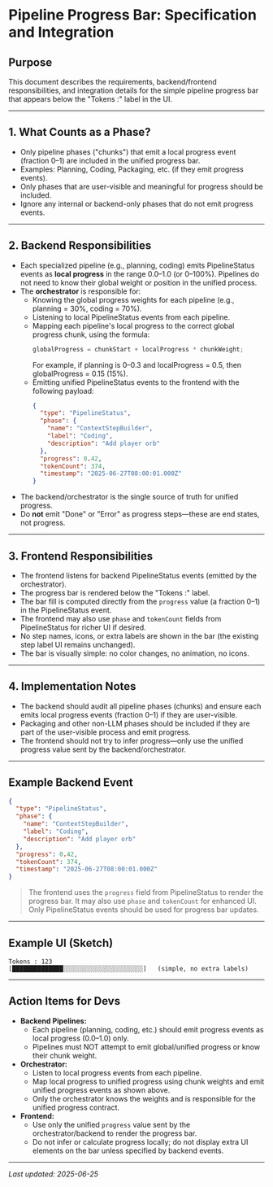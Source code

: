 # Pipeline Progress Bar: Specification and Integration

## Purpose
This document describes the requirements, backend/frontend responsibilities, and integration details for the simple pipeline progress bar that appears below the "Tokens :" label in the UI.

---

## 1. What Counts as a Phase?
- Only pipeline phases ("chunks") that emit a local progress event (fraction 0–1) are included in the unified progress bar.
- Examples: Planning, Coding, Packaging, etc. (if they emit progress events).
- Only phases that are user-visible and meaningful for progress should be included.
- Ignore any internal or backend-only phases that do not emit progress events.

---

## 2. Backend Responsibilities
- Each specialized pipeline (e.g., planning, coding) emits PipelineStatus events as **local progress** in the range 0.0–1.0 (or 0–100%). Pipelines do not need to know their global weight or position in the unified process.
- The **orchestrator** is responsible for:
  - Knowing the global progress weights for each pipeline (e.g., planning = 30%, coding = 70%).
  - Listening to local PipelineStatus events from each pipeline.
  - Mapping each pipeline's local progress to the correct global progress chunk, using the formula:
    ```js
    globalProgress = chunkStart + localProgress * chunkWeight;
    ```
    For example, if planning is 0–0.3 and localProgress = 0.5, then globalProgress = 0.15 (15%).
  - Emitting unified PipelineStatus events to the frontend with the following payload:
    ```json
    {
      "type": "PipelineStatus",
      "phase": {
        "name": "ContextStepBuilder",
        "label": "Coding",
        "description": "Add player orb"
      },
      "progress": 0.42,
      "tokenCount": 374,
      "timestamp": "2025-06-27T08:00:01.000Z"
    }
    ```
- The backend/orchestrator is the single source of truth for unified progress.
- Do **not** emit "Done" or "Error" as progress steps—these are end states, not progress.

---

## 3. Frontend Responsibilities
- The frontend listens for backend PipelineStatus events (emitted by the orchestrator).
- The progress bar is rendered below the "Tokens :" label.
- The bar fill is computed directly from the `progress` value (a fraction 0–1) in the PipelineStatus event.
- The frontend may also use `phase` and `tokenCount` fields from PipelineStatus for richer UI if desired.
- No step names, icons, or extra labels are shown in the bar (the existing step label UI remains unchanged).
- The bar is visually simple: no color changes, no animation, no icons.

---

## 4. Implementation Notes
- The backend should audit all pipeline phases (chunks) and ensure each emits local progress events (fraction 0–1) if they are user-visible.
- Packaging and other non-LLM phases should be included if they are part of the user-visible process and emit progress.
- The frontend should not try to infer progress—only use the unified progress value sent by the backend/orchestrator.

---

## Example Backend Event
```json
{
  "type": "PipelineStatus",
  "phase": {
    "name": "ContextStepBuilder",
    "label": "Coding",
    "description": "Add player orb"
  },
  "progress": 0.42,
  "tokenCount": 374,
  "timestamp": "2025-06-27T08:00:01.000Z"
}
```
> The frontend uses the `progress` field from PipelineStatus to render the progress bar. It may also use `phase` and `tokenCount` for enhanced UI. Only PipelineStatus events should be used for progress bar updates.

---

## Example UI (Sketch)
```
Tokens : 123
[██████████████░░░░░░░░░░░░░░░░░░░░░░]   (simple, no extra labels)
```

---

## Action Items for Devs
- **Backend Pipelines:**
  - Each pipeline (planning, coding, etc.) should emit progress events as local progress (0.0–1.0) only.
  - Pipelines must NOT attempt to emit global/unified progress or know their chunk weight.
- **Orchestrator:**
  - Listen to local progress events from each pipeline.
  - Map local progress to unified progress using chunk weights and emit unified progress events as shown above.
  - Only the orchestrator knows the weights and is responsible for the unified progress contract.
- **Frontend:**
  - Use only the unified `progress` value sent by the orchestrator/backend to render the progress bar.
  - Do not infer or calculate progress locally; do not display extra UI elements on the bar unless specified by backend events.

---

_Last updated: 2025-06-25_
